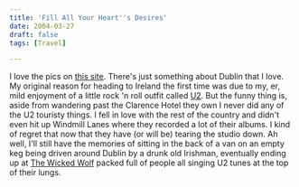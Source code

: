 ```yaml
---
title: 'Fill All Your Heart''s Desires'
date: 2004-03-27
draft: false
tags: [Travel]

---
```


I love the pics on [this site](http://www.tomcosgrave.com/photography/dublin/index.htm). There's just something about Dublin that I love. My original reason for heading to Ireland the first time was due to my, er, mild enjoyment of a little rock 'n roll outfit called [U2](http://www.u2log.com). But the funny thing is, aside from wandering past the Clarence Hotel they own I never did any of the U2 touristy things. I fell in love with the rest of the country and didn't even hit up Windmill Lanes where they recorded a lot of their albums. I kind of regret that now that they have (or will be) tearing the studio down. Ah well, I'll still have the memories of sitting in the back of a van on an empty keg being driven around Dublin by a drunk old Irishman, eventually ending up at [The Wicked Wolf](http://www.hotspots.ie/pubs/the_wicked_wolf_bar.asp) packed full of people all singing U2 tunes at the top of their lungs.